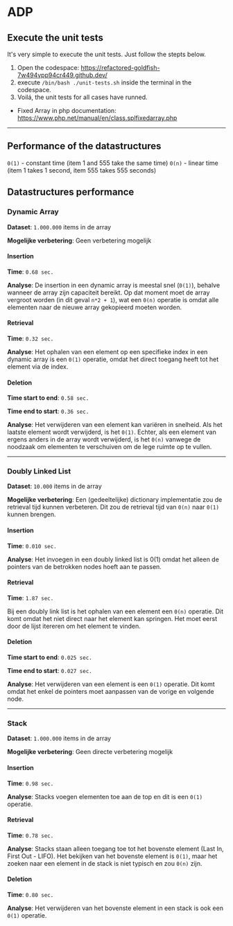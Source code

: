 # ADP

## Execute the unit tests
It's very simple to execute the unit tests. Just follow the stepts below.
1. Open the codespace: https://refactored-goldfish-7w494vpp94cr449.github.dev/
2. execute `/bin/bash ./unit-tests.sh` inside the terminal in the codespace.
3. Voilá, the unit tests for all cases have runned.

- Fixed Array in php documentation: https://www.php.net/manual/en/class.splfixedarray.php

---

## Performance of the datastructures

`0(1)` - constant time (item 1 and 555 take the same time)
`0(n)` - linear time (item 1 takes 1 second, item 555 takes 555 seconds)


## Datastructures performance

### Dynamic Array
**Dataset**: `1.000.000` items in de array

**Mogelijke verbetering**:
Geen verbetering mogelijk

#### Insertion
**Time**: `0.68 sec.`

**Analyse**:
De insertion in een dynamic array is meestal snel (`0(1)`), behalve wanneer de array zijn capaciteit bereikt. Op dat moment moet de array vergroot worden (in dit geval `n*2 + 1`), wat een `0(n)` operatie is omdat alle elementen naar de nieuwe array gekopieerd moeten worden.

#### Retrieval
**Time**: `0.32 sec.`

**Analyse**:
Het ophalen van een element op een specifieke index in een dynamic array is een `0(1)` operatie, omdat het direct toegang heeft tot het element via de index.

#### Deletion
**Time start to end**: `0.58 sec.`

**Time end to start**: `0.36 sec.`

**Analyse**:
Het verwijderen van een element kan variëren in snelheid. Als het laatste element wordt verwijderd, is het `0(1)`. Echter, als een element van ergens anders in de array wordt verwijderd, is het `0(n)` vanwege de noodzaak om elementen te verschuiven om de lege ruimte op te vullen.


---

### Doubly Linked List
**Dataset**: `10.000` items in de array

**Mogelijke verbetering**:
Een (gedeeltelijke) dictionary implementatie zou de retrieval tijd kunnen verbeteren. Dit zou de retrieval tijd van `0(n)` naar `0(1)` kunnen brengen.

#### Insertion
**Time**: `0.010 sec.`

**Analyse**:
Het invoegen in een doubly linked list is 0(1) omdat het alleen de pointers van de betrokken nodes hoeft aan te passen.

#### Retrieval
**Time**: `1.87 sec.`

Bij een doubly link list is het ophalen van een element een `0(n)` operatie. Dit komt omdat het niet direct naar het element kan springen. Het moet eerst door de lijst itereren om het element te vinden.

#### Deletion
**Time start to end**: `0.025 sec.`

**Time end to start**: `0.027 sec.`

**Analyse**:
Het verwijderen van een element is een `0(1)` operatie. Dit komt omdat het enkel de pointers moet aanpassen van de vorige en volgende node.

---

### Stack
**Dataset**: `1.000.000` items in de array

**Mogelijke verbetering**:
Geen directe verbetering mogelijk

#### Insertion
**Time**: `0.98 sec.`

**Analyse**:
Stacks voegen elementen toe aan de top en dit is een `0(1)` operatie.

#### Retrieval
**Time**: `0.78 sec.`

**Analyse**:
Stacks staan alleen toegang toe tot het bovenste element (Last In, First Out - LIFO). Het bekijken van het bovenste element is `0(1)`, maar het zoeken naar een element in de stack is niet typisch en zou `0(n)` zijn.

#### Deletion
**Time**: `0.80 sec.`

**Analyse**:
Het verwijderen van het bovenste element in een stack is ook een `0(1)` operatie.
